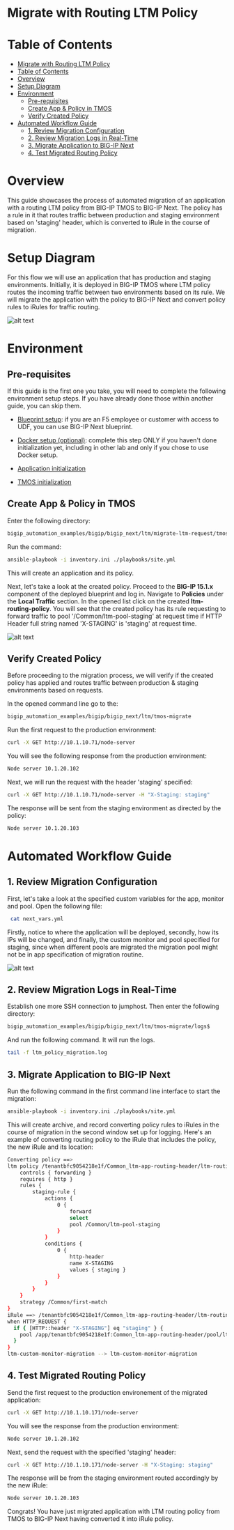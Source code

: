 # Migrate with Routing LTM Policy

# Table of Contents

- [Migrate with Routing LTM Policy](#migrate-with-routing-ltm-policy)
- [Table of Contents](#table-of-contents)
- [Overview](#overview)
- [Setup Diagram](#setup-diagram)
- [Environment](#environment)
  - [Pre-requisites](#pre-requisites)
  - [Create App \& Policy in TMOS](#create-app--policy-in-tmos)
  - [Verify Created Policy](#verify-created-policy)
- [Automated Workflow Guide](#automated-workflow-guide)
  - [1. Review Migration Configuration](#1-review-migration-configuration)
  - [2. Review Migration Logs in Real-Time](#2-review-migration-logs-in-real-time)
  - [3. Migrate Application to BIG-IP Next](#3-migrate-application-to-big-ip-next)
  - [4. Test Migrated Routing Policy](#4-test-migrated-routing-policy)

# Overview

This guide showcases the process of automated migration of an application with a routing LTM policy from BIG-IP TMOS to BIG-IP Next. The policy has a rule in it that routes traffic between production and staging environment based on 'staging' header, which is converted to iRule in the course of migration.

# Setup Diagram

For this flow we will use an application that has production and staging environments. Initially, it is deployed in BIG-IP TMOS where LTM policy routes the incoming traffic between two environments based on its rule. We will migrate the application with the policy to BIG-IP Next and convert policy rules to iRules for traffic routing.

![alt text](./assets/setup-diagram.png)

# Environment

## Pre-requisites

If this guide is the first one you take, you will need to complete the following environment setup steps. If you have already done those within another guide, you can skip them.

- [Blueprint setup](https://github.com/f5devcentral/bigip_automation_examples/blob/main/bigip/bigip_next/ltm/migrate-ltm-custom-monitors/Readme.md#blueprint-setup-for-f5-employees-or-customers-with-access-to-udf): if you are an F5 employee or customer with access to UDF, you can use BIG-IP Next blueprint.

- [Docker setup (optional)](https://github.com/f5devcentral/bigip_automation_examples/blob/main/bigip/bigip_next/ltm/migrate-ltm-custom-monitors/Readme.md#docker-setup): complete this step ONLY if you haven't done initialization yet, including in other lab and only if you chose to use Docker setup.

- [Application initialization](https://github.com/f5devcentral/bigip_automation_examples/blob/main/bigip/bigip_next/ltm/migrate-ltm-custom-monitors/Readme.md#1-application-initialization)

- [TMOS initialization](https://github.com/f5devcentral/bigip_automation_examples/blob/main/bigip/bigip_next/ltm/migrate-ltm-custom-monitors/Readme.md#2-tmos-initialization)

## Create App & Policy in TMOS

Enter the following directory:

```bash
bigip_automation_examples/bigip/bigip_next/ltm/migrate-ltm-request/tmos-init
```

Run the command:

```bash
ansible-playbook -i inventory.ini ./playbooks/site.yml
```

This will create an application and its policy.

Next, let's take a look at the created policy. Proceed to the **BIG-IP 15.1.x** component of the deployed blueprint and log in. Navigate to **Policies** under the **Local Traffic** section. In the opened list click on the created **ltm-routing-policy**. You will see that the created policy has its rule requesting to forward traffic to pool '/Common/ltm-pool-staging' at request time if HTTP Header full string named 'X-STAGING' is 'staging' at request time.

![alt text](./assets/big-ip-created-policy.png)

## Verify Created Policy

Before proceeding to the migration process, we will verify if the created policy has applied and routes traffic between production & staging environments based on requests.

In the opened command line go to the:

```bash
bigip_automation_examples/bigip/bigip_next/ltm/tmos-migrate
```

Run the first request to the production environment:

```bash
curl -X GET http://10.1.10.71/node-server
```

You will see the following response from the production environment:

```bash
Node server 10.1.20.102
```

Next, we will run the request with the header 'staging' specified:

```bash
curl -X GET http://10.1.10.71/node-server -H "X-Staging: staging"
```

The response will be sent from the staging environment as directed by the policy:

```bash
Node server 10.1.20.103
```

# Automated Workflow Guide

## 1. Review Migration Configuration

First, let's take a look at the specified custom variables for the app, monitor and pool. Open the following file:

```bash
 cat next_vars.yml
```

Firstly, notice to where the application will be deployed, secondly, how its IPs will be changed, and finally, the custom monitor and pool specified for staging, since when different pools are migrated the migration pool might not be in app specification of migration routine.

![alt text](./assets/nextvars-img.png)

## 2. Review Migration Logs in Real-Time

Establish one more SSH connection to jumphost. Then enter the following directory:

```bash
bigip_automation_examples/bigip/bigip_next/ltm/tmos-migrate/logs$
```

And run the following command. It will run the logs.

```bash
tail -f ltm_policy_migration.log
```

## 3. Migrate Application to BIG-IP Next

Run the following command in the first command line interface to start the migration:

```bash
ansible-playbook -i inventory.ini ./playbooks/site.yml
```

This will create archive, and record converting policy rules to iRules in the course of migration in the second window set up for logging. Here's an example of converting routing policy to the iRule that includes the policy, the new iRule and its location:

```bash
Converting policy ==>
ltm policy /tenantbfc9054218e1f/Common_ltm-app-routing-header/ltm-routing-policy {
    controls { forwarding }
    requires { http }
    rules {
        staging-rule {
            actions {
                0 {
                    forward
                    select
                    pool /Common/ltm-pool-staging
                }
            }
            conditions {
                0 {
                    http-header
                    name X-STAGING
                    values { staging }
                }
            }
        }
    }
    strategy /Common/first-match
}
iRule ==> /tenantbfc9054218e1f/Common_ltm-app-routing-header/ltm-routing-policy
when HTTP_REQUEST {
  if { [HTTP::header "X-STAGING"] eq "staging" } {
    pool /app/tenantbfc9054218e1f:Common_ltm-app-routing-header/pool/ltm-pool-staging-service
  }
}
ltm-custom-monitor-migration --> ltm-custom-monitor-migration
```

## 4. Test Migrated Routing Policy

Send the first request to the production environement of the migrated application:

```bash
curl -X GET http://10.1.10.171/node-server
```

You will see the response from the production environment:

```bash
Node server 10.1.20.102
```

Next, send the request with the specified 'staging' header:

```bash
curl -X GET http://10.1.10.171/node-server -H "X-Staging: staging"
```

The response will be from the staging environment routed accordingly by the new iRule:

```bash
Node server 10.1.20.103
```

Congrats! You have just migrated application with LTM routing policy from TMOS to BIG-IP Next having converted it into iRule policy.
